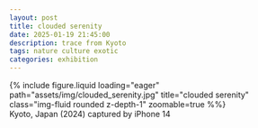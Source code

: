 ```yaml
---
layout: post
title: clouded serenity
date: 2025-01-19 21:45:00
description: trace from Kyoto
tags: nature culture exotic
categories: exhibition
---
```


<div class="row">
    <div class="col-sm mt-3 mt-md-0">
        {% include figure.liquid loading="eager" path="assets/img/clouded_serenity.jpg" title="clouded serenity" class="img-fluid rounded z-depth-1" zoomable=true %%}
    </div>
</div>
<div class="caption">
    Kyoto, Japan (2024)
    captured by iPhone 14
</div>
